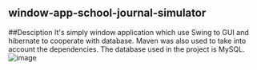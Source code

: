 ## window-app-school-journal-simulator
##Desciption
It's simply window application which use Swing to GUI and hibernate to cooperate with database.
Maven was also used to take into account the dependencies.
The database used in the project is MySQL.
![image](https://user-images.githubusercontent.com/77283701/211119544-0b8e613a-e2a6-4566-ae0e-59b9e0604b0c.png)
